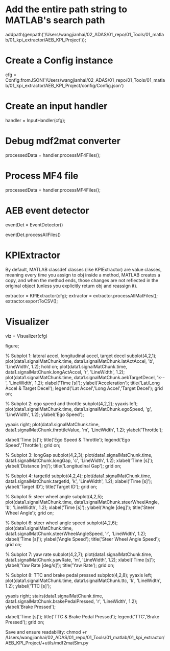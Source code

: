 # Add the entire path string to MATLAB's search path
addpath(genpath('/Users/wangjianhai/02_ADAS/01_repo/01_Tools/01_matlab/01_kpi_extractor/AEB_KPI_Project'));

# Create a Config instance
cfg = Config.fromJSON('/Users/wangjianhai/02_ADAS/01_repo/01_Tools/01_matlab/01_kpi_extractor/AEB_KPI_Project/config/Config.json')

# Create an input handler
handler = InputHandler(cfg);

# Debug mdf2mat converter 
processedData = handler.processMF4Files();


# Process MF4 file 
processedData = handler.processMF4Files();

# AEB event detector 
eventDet = EventDetector()

eventDet.processAllFiles()


# KPIExtractor
By default, MATLAB classdef classes (like KPIExtractor) are value classes, meaning every time you assign to obj inside a method, MATLAB creates a copy, and when the method ends, those changes are not reflected in the original object (unless you explicitly return obj and reassign it).

extractor = KPIExtractor(cfg);
extractor = extractor.processAllMatFiles();
extractor.exportToCSV();

# Visualizer
viz = Visualizer(cfg)

figure;

% Subplot 1: lateral accel, longitudinal accel, target decel
subplot(4,2,1);
plot(data1.signalMatChunk.time, data1.signalMatChunk.latActAccel, 'b', 'LineWidth', 1.2); hold on;
plot(data1.signalMatChunk.time, data1.signalMatChunk.longActAccel, 'r', 'LineWidth', 1.2);
plot(data1.signalMatChunk.time, data1.signalMatChunk.aebTargetDecel, 'k--', 'LineWidth', 1.2);
xlabel('Time [s]'); ylabel('Acceleration');
title('Lat/Long Accel & Target Decel');
legend('Lat Accel','Long Accel','Target Decel');
grid on;

% Subplot 2: ego speed and throttle
subplot(4,2,2);
yyaxis left;
plot(data1.signalMatChunk.time, data1.signalMatChunk.egoSpeed, 'g', 'LineWidth', 1.2);
ylabel('Ego Speed');

yyaxis right;
plot(data1.signalMatChunk.time, data1.signalMatChunk.throttleValue, 'm', 'LineWidth', 1.2);
ylabel('Throttle');

xlabel('Time [s]');
title('Ego Speed & Throttle');
legend('Ego Speed','Throttle');
grid on;

% Subplot 3: longGap
subplot(4,2,3);
plot(data1.signalMatChunk.time, data1.signalMatChunk.longGap, 'c', 'LineWidth', 1.2);
xlabel('Time [s]'); ylabel('Distance [m]');
title('Longitudinal Gap');
grid on;

% Subplot 4: targetId
subplot(4,2,4);
plot(data1.signalMatChunk.time, data1.signalMatChunk.targetId, 'k', 'LineWidth', 1.2);
xlabel('Time [s]'); ylabel('Target ID');
title('Target ID');
grid on;

% Subplot 5: steer wheel angle
subplot(4,2,5);
plot(data1.signalMatChunk.time, data1.signalMatChunk.steerWheelAngle, 'b', 'LineWidth', 1.2);
xlabel('Time [s]'); ylabel('Angle [deg]');
title('Steer Wheel Angle');
grid on;

% Subplot 6: steer wheel angle speed
subplot(4,2,6);
plot(data1.signalMatChunk.time, data1.signalMatChunk.steerWheelAngleSpeed, 'r', 'LineWidth', 1.2);
xlabel('Time [s]'); ylabel('Angle Speed');
title('Steer Wheel Angle Speed');
grid on;

% Subplot 7: yaw rate
subplot(4,2,7);
plot(data1.signalMatChunk.time, data1.signalMatChunk.yawRate, 'm', 'LineWidth', 1.2);
xlabel('Time [s]'); ylabel('Yaw Rate [deg/s]');
title('Yaw Rate');
grid on;

% Subplot 8: TTC and brake pedal pressed
subplot(4,2,8);
yyaxis left;
plot(data1.signalMatChunk.time, data1.signalMatChunk.ttc, 'k', 'LineWidth', 1.2);
ylabel('TTC [s]');

yyaxis right;
stairs(data1.signalMatChunk.time, data1.signalMatChunk.brakePedalPressed, 'r', 'LineWidth', 1.2);
ylabel('Brake Pressed');

xlabel('Time [s]');
title('TTC & Brake Pedal Pressed');
legend('TTC','Brake Pressed');
grid on;



Save and ensure readability: 
chmod +r /Users/wangjianhai/02_ADAS/01_repo/01_Tools/01_matlab/01_kpi_extractor/AEB_KPI_Project/+utils/mdf2matSim.py